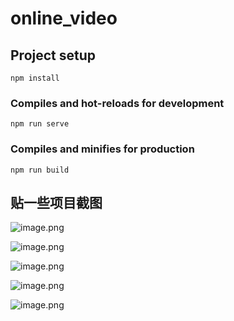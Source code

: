 # online_video

## Project setup
```
npm install
```

### Compiles and hot-reloads for development
```
npm run serve
```

### Compiles and minifies for production
```
npm run build
```

## 贴一些项目截图

![image.png](http://www.zhxing.online/image/8db8332127d84383ad9a6a8b7c766fec.png)


![image.png](http://www.zhxing.online/image/07ba7a8388f540478d98239bd2a4d721.png)

![image.png](http://www.zhxing.online/image/f2270323e3cd4a48aea6d9c83cc4cce5.png)

![image.png](http://www.zhxing.online/image/e79253b7f4954b75a5e0fe61eeb9e5cc.png)

![image.png](http://www.zhxing.online/image/387e9713a9db4410a357a07bde0f3781.png)

